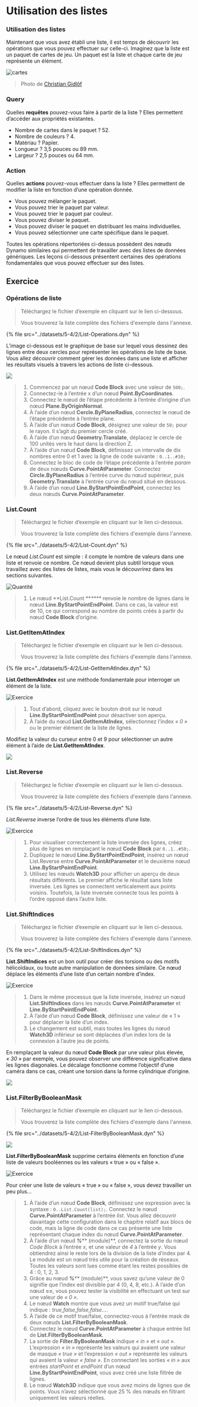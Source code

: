# Utilisation des listes

### Utilisation des listes

Maintenant que vous avez établi une liste, il est temps de découvrir les opérations que vous pouvez effectuer sur celle-ci. Imaginez que la liste est un paquet de cartes de jeu. Un paquet est la liste et chaque carte de jeu représente un élément.

![cartes](../images/5-4/2/Playing\_cards\_modified.jpg)

> Photo de [Christian Gidlöf](https://commons.wikimedia.org/wiki/File:Playing\_cards\_modified.jpg)

### Query

Quelles **requêtes** pouvez-vous faire à partir de la liste ? Elles permettent d’accéder aux propriétés existantes.

* Nombre de cartes dans le paquet ? 52\.
* Nombre de couleurs ? 4\.
* Matériau ? Papier.
* Longueur ? 3,5 pouces ou 89 mm.
* Largeur ? 2,5 pouces ou 64 mm.

### Action

Quelles **actions** pouvez-vous effectuer dans la liste ? Elles permettent de modifier la liste en fonction d’une opération donnée.

* Vous pouvez mélanger le paquet.
* Vous pouvez trier le paquet par valeur.
* Vous pouvez trier le paquet par couleur.
* Vous pouvez diviser le paquet.
* Vous pouvez diviser le paquet en distribuant les mains individuelles.
* Vous pouvez sélectionner une carte spécifique dans le paquet.

Toutes les opérations répertoriées ci-dessus possèdent des nœuds Dynamo similaires qui permettent de travailler avec des listes de données génériques. Les leçons ci-dessous présentent certaines des opérations fondamentales que vous pouvez effectuer sur des listes.

## **Exercice**

### **Opérations de liste**

> Téléchargez le fichier d’exemple en cliquant sur le lien ci-dessous.
>
> Vous trouverez la liste complète des fichiers d'exemple dans l'annexe.

{% file src="../datasets/5-4/2/List-Operations.dyn" %}

L’image ci-dessous est le graphique de base sur lequel vous dessinez des lignes entre deux cercles pour représenter les opérations de liste de base. Vous allez découvrir comment gérer les données dans une liste et afficher les résultats visuels à travers les actions de liste ci-dessous.

![](../images/5-4/2/workingwithlist-listoperation.jpg)

> 1. Commencez par un nœud **Code Block** avec une valeur de `500;`.
> 2. Connectez-le à l’entrée x d’un nœud **Point.ByCoordinates**.
> 3. Connectez le nœud de l’étape précédente à l’entrée d’origine d’un nœud **Plane.ByOriginNormal**.
> 4. À l’aide d’un nœud **Cercle.ByPlaneRadius**, connectez le nœud de l’étape précédente à l’entrée plane.
> 5. À l’aide d’un nœud **Code Block**, désignez une valeur de `50;` pour le rayon. Il s’agit du premier cercle créé.
> 6. À l’aide d’un nœud **Geometry.Translate**, déplacez le cercle de 100 unités vers le haut dans la direction Z.
> 7. À l’aide d’un nœud **Code Block**, définissez un intervalle de dix nombres entre 0 et 1 avec la ligne de code suivante : `0..1..#10;`
> 8. Connectez le bloc de code de l’étape précédente à l’entrée _param_ de deux nœuds **Curve.PointAtParameter**. Connectez **Circle.ByPlaneRadius** à l’entrée curve du nœud supérieur, puis **Geometry.Translate** à l’entrée curve du nœud situé en dessous.
> 9. À l’aide d’un nœud **Line.ByStartPointEndPoint**, connectez les deux nœuds **Curve.PointAtParameter**.

### List.Count

> Téléchargez le fichier d’exemple en cliquant sur le lien ci-dessous.
>
> Vous trouverez la liste complète des fichiers d'exemple dans l'annexe.

{% file src="../datasets/5-4/2/List-Count.dyn" %}

Le nœud _List.Count_ est simple : il compte le nombre de valeurs dans une liste et renvoie ce nombre. Ce nœud devient plus subtil lorsque vous travaillez avec des listes de listes, mais vous le découvrirez dans les sections suivantes.

![Quantité](../images/5-4/2/workingwithlist-listoperation-listcount.jpg)

> 1. Le nœud **List.Count **_****_ renvoie le nombre de lignes dans le nœud **Line.ByStartPointEndPoint**. Dans ce cas, la valeur est de 10, ce qui correspond au nombre de points créés à partir du nœud **Code Block** d’origine.

### List.GetItemAtIndex

> Téléchargez le fichier d’exemple en cliquant sur le lien ci-dessous.
>
> Vous trouverez la liste complète des fichiers d'exemple dans l'annexe.

{% file src="../datasets/5-4/2/List-GetItemAtIndex.dyn" %}

**List.GetItemAtIndex** est une méthode fondamentale pour interroger un élément de la liste.

![Exercice](../images/5-4/2/workingwithlist-getitemindex01.jpg)

> 1. Tout d’abord, cliquez avec le bouton droit sur le nœud **Line.ByStartPointEndPoint** pour désactiver son aperçu.
> 2. À l’aide du nœud **List.GetItemAtIndex**, sélectionnez l’index _« 0 »_ ou le premier élément de la liste de lignes.

Modifiez la valeur du curseur entre 0 et 9 pour sélectionner un autre élément à l’aide de **List.GetItemAtIndex**.

![](../images/5-4/2/workingwithlist-getitemindex02.gif)

### List.Reverse

> Téléchargez le fichier d’exemple en cliquant sur le lien ci-dessous.
>
> Vous trouverez la liste complète des fichiers d'exemple dans l'annexe.

{% file src="../datasets/5-4/2/List-Reverse.dyn" %}

_List.Reverse_ inverse l’ordre de tous les éléments d’une liste.

![Exercice](../images/5-4/2/workingwithlist-listreverse.jpg)

> 1. Pour visualiser correctement la liste inversée des lignes, créez plus de lignes en remplaçant le nœud **Code Block** par `0..1..#50;`.
> 2. Dupliquez le nœud **Line.ByStartPointEndPoint**, insérez un nœud List.Reverse entre **Curve.PointAtParameter** et le deuxième nœud **Line.ByStartPointEndPoint**.
> 3. Utilisez les nœuds **Watch3D** pour afficher un aperçu de deux résultats différents. Le premier affiche le résultat sans liste inversée. Les lignes se connectent verticalement aux points voisins. Toutefois, la liste inversée connecte tous les points à l’ordre opposé dans l’autre liste.

### List.ShiftIndices <a href="#listshiftindices" id="listshiftindices"></a>

> Téléchargez le fichier d’exemple en cliquant sur le lien ci-dessous.
>
> Vous trouverez la liste complète des fichiers d'exemple dans l'annexe.

{% file src="../datasets/5-4/2/List-ShiftIndices.dyn" %}

**List.ShiftIndices** est un bon outil pour créer des torsions ou des motifs hélicoïdaux, ou toute autre manipulation de données similaire. Ce nœud déplace les éléments d’une liste d’un certain nombre d’index.

![Exercice](../images/5-4/2/workingwithlist-shiftIndices01.jpg)

> 1. Dans le même processus que la liste inversée, insérez un nœud **List.ShiftIndices** dans les nœuds **Curve.PointAtParameter** et **Line.ByStartPointEndPoint**.
> 2. À l’aide d’un nœud **Code Block**, définissez une valeur de « 1 » pour déplacer la liste d’un index.
> 3. Le changement est subtil, mais toutes les lignes du nœud **Watch3D** inférieur se sont déplacées d’un index lors de la connexion à l’autre jeu de points.

En remplaçant la valeur du nœud **Code Block** par une valeur plus élevée, _« 30 »_ par exemple, vous pouvez observer une différence significative dans les lignes diagonales. Le décalage fonctionne comme l’objectif d’une caméra dans ce cas, créant une torsion dans la forme cylindrique d’origine.

![](../images/5-4/2/workingwithlist-shiftIndices02.jpg)

### List.FilterByBooleanMask <a href="#listfilterbybooleanmask" id="listfilterbybooleanmask"></a>

> Téléchargez le fichier d’exemple en cliquant sur le lien ci-dessous.
>
> Vous trouverez la liste complète des fichiers d'exemple dans l'annexe.

{% file src="../datasets/5-4/2/List-FilterByBooleanMask.dyn" %}

![](../images/5-4/2/ListFilterBool.png)

**List.FilterByBooleanMask** supprime certains éléments en fonction d’une liste de valeurs booléennes ou les valeurs « true » ou « false ».

![Exercice](../images/5-4/2/workingwithlist-filterbyboolmask.jpg)

Pour créer une liste de valeurs « true » ou « false », vous devez travailler un peu plus…

> 1. À l’aide d’un nœud **Code Block**, définissez une expression avec la syntaxe : `0..List.Count(list);`. Connectez le nœud **Curve.PointAtParameter** à l’entrée _list_. Vous allez découvrir davantage cette configuration dans le chapitre relatif aux blocs de code, mais la ligne de code dans ce cas présente une liste représentant chaque index du nœud **Curve.PointAtParameter**.
> 2. À l’aide d’un nœud _**%**_** (module)**, connectez la sortie du nœud _Code Block_ à l’entrée _x_, et une valeur de _4_ à l’entrée _y_. Vous obtiendrez ainsi le reste lors de la division de la liste d’index par 4. Le module est un nœud très utile pour la création de réseaux. Toutes les valeurs sont lues comme étant les restes possibles de 4 : 0, 1, 2, 3.
> 3. Grâce au nœud _**%**_** (module)**, vous savez qu’une valeur de 0 signifie que l’index est divisible par 4 (0, 4, 8, etc.). À l’aide d’un nœud **==**, vous pouvez tester la visibilité en effectuant un test sur une valeur de _« 0 »_.
> 4. Le nœud **Watch** montre que vous avez un motif true/false qui indique : _true,false,false,false…_.
> 5. À l’aide de ce motif true/false, connectez-vous à l’entrée mask de deux nœuds **List.FilterByBooleanMask**.
> 6. Connectez le nœud **Curve.PointAtParameter** à chaque entrée list de **List.FilterByBooleanMask**.
> 7. La sortie de **Filter.ByBooleanMask** indique _« in »_ et _« out »_. L’expression _« in »_ représente les valeurs qui avaient une valeur de masque _« true »_ et l’expression _« out »_ représente les valeurs qui avaient la valeur _« false »_. En connectant les sorties _« in »_ aux entrées _startPoint_ et _endPoint_ d’un nœud **Line.ByStartPointEndPoint**, vous avez créé une liste filtrée de lignes.
> 8. Le nœud **Watch3D** indique que vous avez moins de lignes que de points. Vous n’avez sélectionné que 25 % des nœuds en filtrant uniquement les valeurs réelles.
